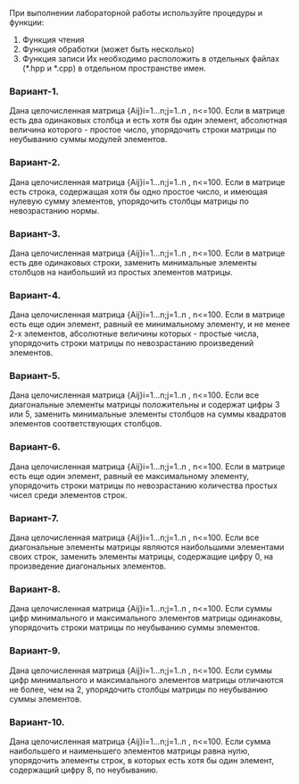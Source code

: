При выполнении лабораторной работы используйте процедуры и функции:
1.	Функция чтения
2.	Функция обработки (может быть несколько)
3.	Функция записи
Их необходимо расположить в отдельных файлах (*.hpp и *.cpp) в отдельном пространстве имен.

### Вариант-1.
Дана целочисленная матрица {Aij}i=1...n;j=1..n , n<=100. Если в матрице есть два одинаковых столбца и есть хотя бы один элемент, абсолютная величина которого - простое число, упорядочить строки матрицы по неубыванию суммы модулей элементов.

### Вариант-2.
Дана целочисленная матрица {Aij}i=1...n;j=1..n , n<=100. Если в матрице есть строка, содержащая хотя бы одно простое число, и имеющая нулевую сумму элементов, упорядочить столбцы матрицы по невозрастанию нормы.

### Вариант-3.
Дана целочисленная матрица {Aij}i=1...n;j=1..n , n<=100. Если в матрице есть две одинаковых строки, заменить минимальные элементы столбцов на наибольший из простых элементов матрицы.

### Вариант-4.
Дана целочисленная матрица {Aij}i=1...n;j=1..n , n<=100. Если в матрице есть еще один элемент, равный ее минимальному элементу, и не менее 2-х элементов, абсолютные величины которых - простые числа, упорядочить строки матрицы по невозрастанию произведений элементов.

### Вариант-5.
Дана целочисленная матрица {Aij}i=1...n;j=1..n , n<=100. Если все диагональные элементы матрицы положительны и содержат цифры 3 или 5, заменить минимальные элементы столбцов на суммы квадратов элементов соответствующих столбцов.

### Вариант-6.
Дана целочисленная матрица {Aij}i=1...n;j=1..n , n<=100. Если в матрице есть еще один элемент, равный ее максимальному элементу, упорядочить строки матрицы по невозрастанию количества простых чисел среди элементов строк.

### Вариант-7.
Дана целочисленная матрица {Aij}i=1...n;j=1..n , n<=100. Если все диагональные элементы матрицы являются наибольшими элементами своих строк, заменить элементы матрицы, содержащие цифру 0, на произведение диагональных элементов.

### Вариант-8.
Дана целочисленная матрица {Aij}i=1...n;j=1..n , n<=100. Если суммы цифр минимального и максимального элементов матрицы одинаковы, упорядочить строки матрицы по неубыванию суммы элементов.

### Вариант-9.
Дана целочисленная матрица {Aij}i=1...n;j=1..n , n<=100. Если суммы цифр минимального и максимального элементов матрицы отличаются не более, чем на 2, упорядочить столбцы матрицы по неубыванию суммы элементов.

### Вариант-10.
Дана целочисленная матрица {Aij}i=1...n;j=1..n , n<=100. Если сумма наибольшего и наименьшего элементов матрицы равна нулю, упорядочить элементы строк, в которых есть хотя бы один элемент, содержащий цифру 8, по неубыванию.

